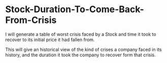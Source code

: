 # Stock-Duration-To-Come-Back-From-Crisis
I will generate a table of worst crisis faced by a Stock and time it took to recover to its initial price it had fallen from.

This will give an historical view of the kind of crises a company faced in its history, and the duration it took the company to recover form that crisis.

